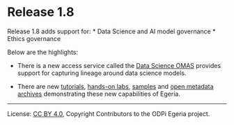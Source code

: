 <!-- SPDX-License-Identifier: CC-BY-4.0 -->
<!-- Copyright Contributors to the ODPi Egeria project. -->

# Release 1.8

Release 1.8 adds support for:
    * Data Science and AI model governance
    * Ethics governance

Below are the highlights:

* There is a new access service called the [Data Science OMAS](../open-metadata-implementation/access-services/data-science) provides support for capturing lineage around data science models.

* There are new [tutorials](../open-metadata-resources/open-metadata-tutorials),
  [hands-on labs](../open-metadata-resources/open-metadata-labs),
  [samples](../open-metadata-resources/open-metadata-samples) and
  [open metadata archives](../open-metadata-resources/open-metadata-archives) demonstrating
  these new capabilities of Egeria.
   
----
License: [CC BY 4.0](https://creativecommons.org/licenses/by/4.0/),
Copyright Contributors to the ODPi Egeria project.